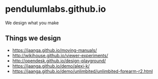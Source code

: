 # pendulumlabs.github.io


We design what you make



<!--@@@<iframe src="./logo/pl-2020-10-09.html" width=800px height=500px ><iframe>@@@-->

## Things we design

* https://jaanga.github.io/moving-manuals/
* http://wikihouse.github.io/viewer-experiments/
* http://opendesk.github.io/design-playground/
* https://jaanga.github.io/demo/alexi-k/
* https://jaanga.github.io/demo/unlimbited/unlimbited-forearm-r2.html

